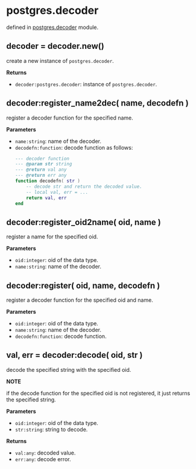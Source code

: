 # postgres.decoder

defined in [postgres.decoder](../lib/decoder.lua) module.


## decoder = decoder.new()

create a new instance of `postgres.decoder`.

**Returns**

- `decoder:postgres.decoder`: instance of `postgres.decoder`.


## decoder:register_name2dec( name, decodefn )

register a decoder function for the specified name.

**Parameters**

- `name:string`: name of the decoder.
- `decodefn:function`: decode function as follows:
    ```lua
    --- decoder function
    --- @param str string
    --- @return val any
    --- @return err any
    function decodefn( str )
        -- decode str and return the decoded value.
        -- local val, err = ...
        return val, err
    end
    ```

## decoder:register_oid2name( oid, name )

register a name for the specified oid.

**Parameters**

- `oid:integer`: oid of the data type.
- `name:string`: name of the decoder.


## decoder:register( oid, name, decodefn )

register a decoder function for the specified oid and name.

**Parameters**

- `oid:integer`: oid of the data type.
- `name:string`: name of the decoder.
- `decodefn:function`: decode function.


## val, err = decoder:decode( oid, str )

decode the specified string with the specified oid.

**NOTE**

if the decode function for the specified oid is not registered, it just returns the specified string.

**Parameters**

- `oid:integer`: oid of the data type.
- `str:string`: string to decode.

**Returns**

- `val:any`: decoded value.
- `err:any`: decode error.

